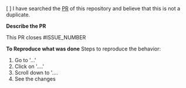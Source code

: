  <!--
  Thank you very much for contributing to the Jellyfish team by creating an PR! ❤️
  To avoid duplicate PR we ask you to check off the following list.
-->

[ ] I have searched the [PR](https://github.com/Marketing-Automation-Systems/jellyfish/pulls/) of this repository and believe that this is not a duplicate.

<!-- Checked checkbox should look like this: [x] -->

**Describe the PR**

<!-- Provide a description of the changes proposed in the pull request -->
This PR closes #ISSUE_NUMBER


<!-- Short bullet list with the new changes proposed-->
**To Reproduce what was done**
Steps to reproduce the behavior:
1. Go to '...'
2. Click on '....'
3. Scroll down to '....
4. See the changes
<!-- Optional -->
